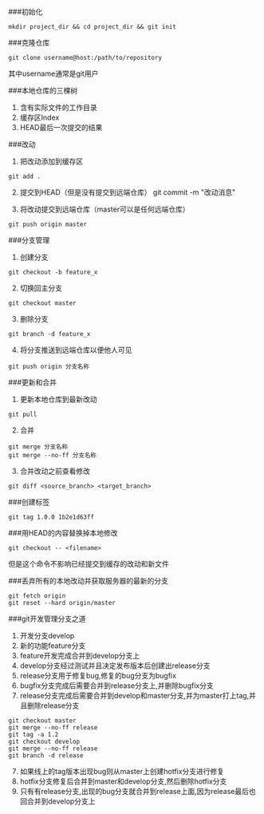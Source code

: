 ###初始化
```
mkdir project_dir && cd project_dir && git init
```

###克隆仓库   
```
git clone username@host:/path/to/repository
```
其中username通常是git用户

###本地仓库的三棵树
1. 含有实际文件的工作目录
2. 缓存区Index
3. HEAD最后一次提交的结果

###改动
1. 把改动添加到缓存区
```
git add .
```
2. 提交到HEAD（但是没有提交到远端仓库） 
git commit -m "改动消息"

3. 将改动提交到远端仓库（master可以是任何远端仓库）
```
git push origin master
```

###分支管理 
1. 创建分支 
```
git checkout -b feature_x 
``` 
2. 切换回主分支   
```
git checkout master 
```
3. 删除分支        
```
git branch -d feature_x
```
4. 将分支推送到远端仓库以便他人可见   
```
git push origin 分支名称
```

###更新和合并   
1. 更新本地仓库到最新改动  
```
git pull 
```
2. 合并  
```
git merge 分支名称
git merge --no-ff 分支名称
```
3. 合并改动之前查看修改   
```
git diff <source_branch> <target_branch>
```

###创建标签
```
git tag 1.0.0 1b2e1d63ff
```

###用HEAD的内容替换掉本地修改
```
git checkout -- <filename>
```
但是这个命令不影响已经提交到缓存的改动和新文件

###丢弃所有的本地改动并获取服务器的最新的分支
```
git fetch origin 
git reset --hard origin/master
```

###git开发管理分支之道
1. 开发分支develop 
2. 新的功能feature分支 
3. feature开发完成合并到develop分支上
4. develop分支经过测试并且决定发布版本后创建出release分支 
5. release分支用于修复bug,修复的bug分支为bugfix
6. bugfix分支完成后需要合并到release分支上,并删除bugfix分支
6. release分支完成后需要合并到develop和master分支,并为master打上tag,并且删除release分支
```
git checkout master 
git merge --no-ff release
git tag -a 1.2 
git checkout develop 
git merge --no-ff release 
git branch -d release
```
7. 如果线上的tag版本出现bug则从master上创建hotfix分支进行修复
8. hotfix分支修复后合并到master和develop分支,然后删除hotfix分支
9. 只有有release分支,出现的bug分支就合并到release上面,因为release最后也回合并到develop分支上
